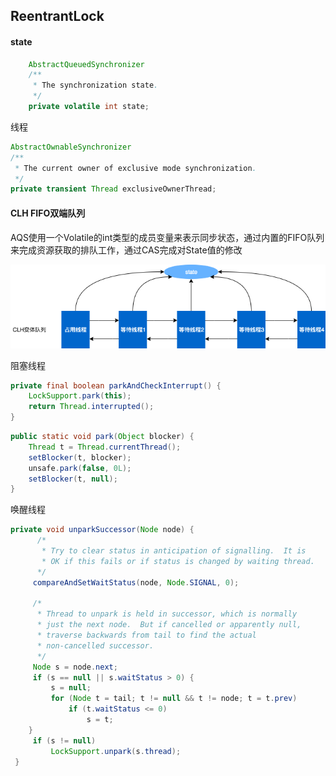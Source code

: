 ## ReentrantLock

#### state

```java
    AbstractQueuedSynchronizer
    /**
     * The synchronization state.
     */
    private volatile int state;
```

线程

```java
AbstractOwnableSynchronizer    
/**
 * The current owner of exclusive mode synchronization.
 */
private transient Thread exclusiveOwnerThread;
```



#### CLH FIFO双端队列

AQS使用一个Volatile的int类型的成员变量来表示同步状态，通过内置的FIFO队列来完成资源获取的排队工作，通过CAS完成对State值的修改

![CLH队列](./pic/CLH队列.png)

阻塞线程

```java
private final boolean parkAndCheckInterrupt() {
    LockSupport.park(this);
    return Thread.interrupted();
}
```

```java
public static void park(Object blocker) {
    Thread t = Thread.currentThread();
    setBlocker(t, blocker);
    unsafe.park(false, 0L);
    setBlocker(t, null);
}
```

唤醒线程

```java
private void unparkSuccessor(Node node) {
      /*
       * Try to clear status in anticipation of signalling.  It is
       * OK if this fails or if status is changed by waiting thread.
      */
     compareAndSetWaitStatus(node, Node.SIGNAL, 0);
 
     /*
      * Thread to unpark is held in successor, which is normally
      * just the next node.  But if cancelled or apparently null,
      * traverse backwards from tail to find the actual
      * non-cancelled successor.
      */
     Node s = node.next;
     if (s == null || s.waitStatus > 0) {
         s = null;
         for (Node t = tail; t != null && t != node; t = t.prev)
             if (t.waitStatus <= 0)
                 s = t;
    }
     if (s != null)
         LockSupport.unpark(s.thread);
 }
```

